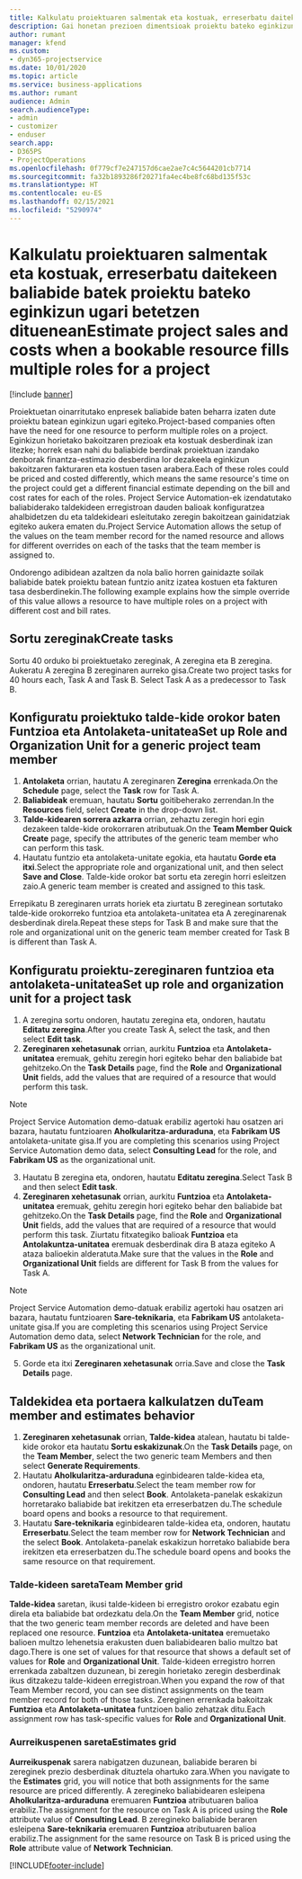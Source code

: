 ```yaml
---
title: Kalkulatu proiektuaren salmentak eta kostuak, erreserbatu daitekeen baliabide batek proiektu bateko eginkizun ugari betetzen dituenean
description: Gai honetan prezioen dimentsioak proiektu bateko eginkizun ugari betetzen dituen baliabide baten prezioei eta kostuei buruzko estimazioak onartzeko nola erabil daitekeen azaltzen da.
author: rumant
manager: kfend
ms.custom:
- dyn365-projectservice
ms.date: 10/01/2020
ms.topic: article
ms.service: business-applications
ms.author: rumant
audience: Admin
search.audienceType:
- admin
- customizer
- enduser
search.app:
- D365PS
- ProjectOperations
ms.openlocfilehash: 0f779cf7e247157d6cae2ae7c4c5644201cb7714
ms.sourcegitcommit: fa32b1893286f20271fa4ec4be8fc68bd135f53c
ms.translationtype: HT
ms.contentlocale: eu-ES
ms.lasthandoff: 02/15/2021
ms.locfileid: "5290974"
---
```

# <a name="estimate-project-sales-and-costs-when-a-bookable-resource-fills-multiple-roles-for-a-project"></a><span data-ttu-id="264e4-103">Kalkulatu proiektuaren salmentak eta kostuak, erreserbatu daitekeen baliabide batek proiektu bateko eginkizun ugari betetzen dituenean</span><span class="sxs-lookup"><span data-stu-id="264e4-103">Estimate project sales and costs when a bookable resource fills multiple roles for a project</span></span> 

[!include [banner](../includes/psa-now-project-operations.md)]

<span data-ttu-id="264e4-104">Proiektuetan oinarritutako enpresek baliabide baten beharra izaten dute proiektu batean eginkizun ugari egiteko.</span><span class="sxs-lookup"><span data-stu-id="264e4-104">Project-based companies often have the need for one resource to perform multiple roles on a project.</span></span> <span data-ttu-id="264e4-105">Eginkizun horietako bakoitzaren prezioak eta kostuak desberdinak izan litezke; horrek esan nahi du baliabide berdinak proiektuan izandako denborak finantza-estimazio desberdina lor dezakeela eginkizun bakoitzaren fakturaren eta kostuen tasen arabera.</span><span class="sxs-lookup"><span data-stu-id="264e4-105">Each of these roles could be priced and costed differently, which means the same resource's time on the project could get a different financial estimate depending on the bill and cost rates for each of the roles.</span></span> <span data-ttu-id="264e4-106">Project Service Automation-ek izendatutako baliabiderako taldekideen erregistroan dauden balioak konfiguratzea ahalbidetzen du eta taldekideari esleitutako zeregin bakoitzean gainidatziak egiteko aukera ematen du.</span><span class="sxs-lookup"><span data-stu-id="264e4-106">Project Service Automation allows the setup of the values on the team member record for the named resource and allows for different overrides on each of the tasks that the team member is assigned to.</span></span>

<span data-ttu-id="264e4-107">Ondorengo adibidean azaltzen da nola balio horren gainidazte soilak baliabide batek proiektu batean funtzio anitz izatea kostuen eta fakturen tasa desberdinekin.</span><span class="sxs-lookup"><span data-stu-id="264e4-107">The following example  explains how the simple override of this value allows a resource to have multiple roles on a project with different cost and bill rates.</span></span>

## <a name="create-tasks"></a><span data-ttu-id="264e4-108">Sortu zereginak</span><span class="sxs-lookup"><span data-stu-id="264e4-108">Create tasks</span></span>
<span data-ttu-id="264e4-109">Sortu 40 orduko bi proiektuetako zereginak, A zeregina eta B zeregina. Aukeratu A zeregina B zereginaren aurreko gisa.</span><span class="sxs-lookup"><span data-stu-id="264e4-109">Create two project tasks for 40 hours each, Task A and Task B. Select Task A as a predecessor to Task B.</span></span>

## <a name="set-up-role-and-organization-unit-for-a-generic-project-team-member"></a><span data-ttu-id="264e4-110">Konfiguratu proiektuko talde-kide orokor baten Funtzioa eta Antolaketa-unitatea</span><span class="sxs-lookup"><span data-stu-id="264e4-110">Set up Role and Organization Unit for a generic project team member</span></span>

1. <span data-ttu-id="264e4-111">**Antolaketa** orrian, hautatu A zereginaren **Zeregina** errenkada.</span><span class="sxs-lookup"><span data-stu-id="264e4-111">On the **Schedule** page, select the **Task** row for Task A.</span></span> 
2. <span data-ttu-id="264e4-112">**Baliabideak** eremuan, hautatu **Sortu** goitibeherako zerrendan.</span><span class="sxs-lookup"><span data-stu-id="264e4-112">In the **Resources** field, select **Create** in the drop-down list.</span></span>
3. <span data-ttu-id="264e4-113">**Talde-kidearen sorrera azkarra** orrian, zehaztu zeregin hori egin dezakeen talde-kide orokorraren atributuak.</span><span class="sxs-lookup"><span data-stu-id="264e4-113">On the **Team Member Quick Create** page, specify the attributes of the generic team member who can perform this task.</span></span>
4. <span data-ttu-id="264e4-114">Hautatu funtzio eta antolaketa-unitate egokia, eta hautatu **Gorde eta itxi**.</span><span class="sxs-lookup"><span data-stu-id="264e4-114">Select the appropriate role and organizational unit, and then select **Save and Close**.</span></span> <span data-ttu-id="264e4-115">Talde-kide orokor bat sortu eta zeregin horri esleitzen zaio.</span><span class="sxs-lookup"><span data-stu-id="264e4-115">A generic team member is created and assigned to this task.</span></span> 

<span data-ttu-id="264e4-116">Errepikatu B zereginaren urrats horiek eta ziurtatu B zereginean sortutako talde-kide orokorreko funtzioa eta antolaketa-unitatea eta A zereginarenak desberdinak direla.</span><span class="sxs-lookup"><span data-stu-id="264e4-116">Repeat these steps for Task B and make sure that the role and organizational unit on the generic team member created for Task B is different than Task A.</span></span> 

## <a name="set-up-role-and-organization-unit-for-a-project-task"></a><span data-ttu-id="264e4-117">Konfiguratu proiektu-zereginaren funtzioa eta antolaketa-unitatea</span><span class="sxs-lookup"><span data-stu-id="264e4-117">Set up role and organization unit for a project task</span></span>

1. <span data-ttu-id="264e4-118">A zeregina sortu ondoren, hautatu zeregina eta, ondoren, hautatu **Editatu zeregina**.</span><span class="sxs-lookup"><span data-stu-id="264e4-118">After you create Task A, select the task, and then select **Edit task**.</span></span>
2. <span data-ttu-id="264e4-119">**Zereginaren xehetasunak** orrian, aurkitu **Funtzioa** eta **Antolaketa-unitatea** eremuak, gehitu zeregin hori egiteko behar den baliabide bat gehitzeko.</span><span class="sxs-lookup"><span data-stu-id="264e4-119">On the **Task Details** page, find the **Role** and **Organizational Unit** fields, add the values that are required of a resource that would perform this task.</span></span> 

  > [!NOTE]
  > <span data-ttu-id="264e4-120">Project Service Automation demo-datuak erabiliz agertoki hau osatzen ari bazara, hautatu funtzioaren **Aholkularitza-arduraduna**, eta **Fabrikam US** antolaketa-unitate gisa.</span><span class="sxs-lookup"><span data-stu-id="264e4-120">If you are completing this scenarios using Project Service Automation demo data, select **Consulting Lead** for the role, and **Fabrikam US** as the organizational unit.</span></span>

3. <span data-ttu-id="264e4-121">Hautatu B zeregina eta, ondoren, hautatu **Editatu zeregina**.</span><span class="sxs-lookup"><span data-stu-id="264e4-121">Select Task B and then select **Edit task**.</span></span>
4. <span data-ttu-id="264e4-122">**Zereginaren xehetasunak** orrian, aurkitu **Funtzioa** eta **Antolaketa-unitatea** eremuak, gehitu zeregin hori egiteko behar den baliabide bat gehitzeko.</span><span class="sxs-lookup"><span data-stu-id="264e4-122">On the **Task Details** page, find the **Role** and **Organizational Unit** fields, add the values that are required of a resource that would perform this task.</span></span> <span data-ttu-id="264e4-123">Ziurtatu fitxategiko balioak **Funtzioa** eta **Antolakuntza-unitatea** eremuak desberdinak dira B ataza egiteko A ataza balioekin alderatuta.</span><span class="sxs-lookup"><span data-stu-id="264e4-123">Make sure that the values in the **Role** and **Organizational Unit** fields are different for Task B from the values for Task A.</span></span> 

  > [!NOTE]
  > <span data-ttu-id="264e4-124">Project Service Automation demo-datuak erabiliz agertoki hau osatzen ari bazara, hautatu funtzioaren **Sare-teknikaria**, eta **Fabrikam US** antolaketa-unitate gisa.</span><span class="sxs-lookup"><span data-stu-id="264e4-124">If you are completing this scenarios using Project Service Automation demo data, select **Network Technician** for the role, and **Fabrikam US** as the organizational unit.</span></span>

5. <span data-ttu-id="264e4-125">Gorde eta itxi **Zereginaren xehetasunak** orria.</span><span class="sxs-lookup"><span data-stu-id="264e4-125">Save and close the **Task Details** page.</span></span> 

## <a name="team-member-and-estimates-behavior"></a><span data-ttu-id="264e4-126">Taldekidea eta portaera kalkulatzen du</span><span class="sxs-lookup"><span data-stu-id="264e4-126">Team member and estimates behavior</span></span> 

1. <span data-ttu-id="264e4-127">**Zereginaren xehetasunak** orrian, **Talde-kidea** atalean, hautatu bi talde-kide orokor eta hautatu **Sortu eskakizunak**.</span><span class="sxs-lookup"><span data-stu-id="264e4-127">On the **Task Details** page, on the **Team Member**, select the two generic team Members and then select **Generate Requirements**.</span></span> 
2. <span data-ttu-id="264e4-128">Hautatu **Aholkularitza-arduraduna** eginbidearen talde-kidea eta, ondoren, hautatu **Erreserbatu**.</span><span class="sxs-lookup"><span data-stu-id="264e4-128">Select the team member row for **Consulting Lead** and then select **Book**.</span></span> <span data-ttu-id="264e4-129">Antolaketa-panelak eskakizun horretarako baliabide bat irekitzen eta erreserbatzen du.</span><span class="sxs-lookup"><span data-stu-id="264e4-129">The schedule board opens and books a resource to that requirement.</span></span>
3. <span data-ttu-id="264e4-130">Hautatu **Sare-teknikaria** eginbidearen talde-kidea eta, ondoren, hautatu **Erreserbatu**.</span><span class="sxs-lookup"><span data-stu-id="264e4-130">Select the team member row for **Network Technician** and the select **Book**.</span></span> <span data-ttu-id="264e4-131">Antolaketa-panelak eskakizun horretako baliabide bera irekitzen eta erreserbatzen du.</span><span class="sxs-lookup"><span data-stu-id="264e4-131">The schedule board opens and books the same resource on that requirement.</span></span>

### <a name="team-member-grid"></a><span data-ttu-id="264e4-132">Talde-kideen sareta</span><span class="sxs-lookup"><span data-stu-id="264e4-132">Team Member grid</span></span> 
<span data-ttu-id="264e4-133">**Talde-kidea** saretan, ikusi talde-kideen bi erregistro orokor ezabatu egin direla eta baliabide bat ordezkatu dela.</span><span class="sxs-lookup"><span data-stu-id="264e4-133">On the **Team Member** grid, notice that the two generic team member records are deleted and have been replaced one resource.</span></span> <span data-ttu-id="264e4-134">**Funtzioa** eta **Antolaketa-unitatea** eremuetako balioen multzo lehenetsia erakusten duen baliabidearen balio multzo bat dago.</span><span class="sxs-lookup"><span data-stu-id="264e4-134">There is one set of values for that resource that shows a default set of values for **Role** and **Organizational Unit**.</span></span>
<span data-ttu-id="264e4-135">Talde-kideen erregistro horren errenkada zabaltzen duzunean, bi zeregin horietako zeregin desberdinak ikus ditzakezu talde-kideen erregistroan.</span><span class="sxs-lookup"><span data-stu-id="264e4-135">When you expand the row of that Team Member record, you can see distinct assignments on the team member record for both of those tasks.</span></span> <span data-ttu-id="264e4-136">Zereginen errenkada bakoitzak **Funtzioa** eta **Antolaketa-unitatea** funtzioen balio zehatzak ditu.</span><span class="sxs-lookup"><span data-stu-id="264e4-136">Each assignment row has task-specific values for **Role** and **Organizational Unit**.</span></span> 

### <a name="estimates-grid"></a><span data-ttu-id="264e4-137">Aurreikuspenen sareta</span><span class="sxs-lookup"><span data-stu-id="264e4-137">Estimates grid</span></span> 
<span data-ttu-id="264e4-138">**Aurreikuspenak** sarera nabigatzen duzunean, baliabide beraren bi zereginek prezio desberdinak dituztela ohartuko zara.</span><span class="sxs-lookup"><span data-stu-id="264e4-138">When you navigate to the **Estimates** grid, you will notice that both assignments for the same resource are priced differently.</span></span>
<span data-ttu-id="264e4-139">A zeregineko baliabidearen esleipena **Aholkularitza-arduraduna** eremuaren **Funtzioa** atributuaren balioa erabiliz.</span><span class="sxs-lookup"><span data-stu-id="264e4-139">The assignment for the resource on Task A is priced using the **Role** attribute value of **Consulting Lead**.</span></span> <span data-ttu-id="264e4-140">B zeregineko baliabide beraren esleipena **Sare-teknikaria** eremuaren **Funtzioa** atributuaren balioa erabiliz.</span><span class="sxs-lookup"><span data-stu-id="264e4-140">The assignment for the same resource on Task B is priced using the **Role** attribute value of **Network Technician**.</span></span>



[!INCLUDE[footer-include](../includes/footer-banner.md)]